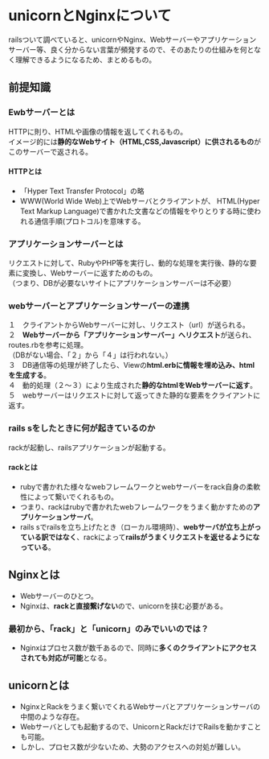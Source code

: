 # unicornとNginxについて
railsついて調べていると、unicornやNginx、Webサーバーやアプリケーションサーバー等、良く分からない言葉が頻発するので、そのあたりの仕組みを何となく理解できるようになるため、まとめるもの。

## 前提知識
### Ewbサーバーとは
HTTPに則り、HTMLや画像の情報を返してくれるもの。  
イメージ的には**静的なWebサイト（HTML,CSS,Javascript）に供されるもの**がこのサーバーで返される。
#### HTTPとは
- 「Hyper Text Transfer Protocol」の略
- WWW(World Wide Web)上でWebサーバとクライアントが、 HTML(Hyper Text Markup Language)で書かれた文書などの情報をやりとりする時に使われる通信手順(プロトコル)を意味する。

### アプリケーションサーバーとは
リクエストに対して、RubyやPHP等を実行し、動的な処理を実行後、静的な要素に変換し、Webサーバーに返すためのもの。  
（つまり、DBが必要ないサイトにアプリケーションサーバーは不必要）

### webサーバーとアプリケーションサーバーの連携
１　クライアントからWebサーバーに対し、リクエスト（url）が送られる。  
２　**Webサーバーから「アプリケーションサーバー」へリクエスト**が送られ、routes.rbを参考に処理。  
（DBがない場合、「２」から「４」は行われない。）  
３　DB通信等の処理が終了したら、Viewの**html.erbに情報を埋め込み、htmlを生成する**。  
４　動的処理（２〜３）により生成された**静的なhtmlをWebサーバーに返す**。  
５　webサーバーはリクエストに対して返ってきた静的な要素をクライアントに返す。  

### rails sをしたときに何が起きているのか
rackが起動し、railsアプリケーションが起動する。

#### rackとは
- rubyで書かれた様々なwebフレームワークとwebサーバーをrack自身の柔軟性によって繋いでくれるもの。
- つまり、rackはrubyで書かれたwebフレームワークをうまく動かすための**アプリケーションサーバ**。
- rails sでrailsを立ち上げたとき（ローカル環境時）、**webサーバが立ち上がっている訳ではなく**、rackによって**railsがうまくリクエストを返せるようになっている**。

## Nginxとは
- Webサーバーのひとつ。
- Nginxは、**rackと直接繋げない**ので、unicornを挟む必要がある。
### 最初から、「rack」と「unicorn」のみでいいのでは？
- Nginxはプロセス数が数千あるので、同時に**多くのクライアントにアクセスされても対応が可能**となる。

## unicornとは
- NginxとRackをうまく繋いでくれるWebサーバとアプリケーションサーバの中間のような存在。
- Webサーバとしても起動するので、UnicornとRackだけでRailsを動かすことも可能。
- しかし、プロセス数が少ないため、大勢のアクセスへの対処が難しい。
